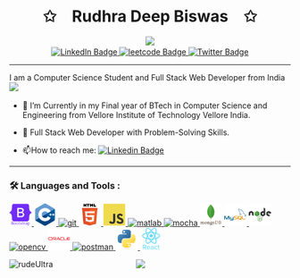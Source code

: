 

<p align="center">
    <h1 align="center">✩&emsp;Rudhra Deep Biswas&emsp;✩</h1>
</p>


<div id="header" align="center">
  <img src="https://media.giphy.com/media/gjrYDwbjnK8x36xZIO/giphy.gif" width="200"/>
  <div id="badges">
  <a href="https://www.linkedin.com/in/rudhra-deep-biswas-08507a236/">
    <img src="https://img.shields.io/badge/LinkedIn-blue?style=for-the-badge&logo=linkedin&logoColor=white" alt="LinkedIn Badge"/>
  </a>
  <a href="https://leetcode.com/rude_ultra1/">
    <img src="https://img.shields.io/badge/Leetcode-red?style=for-the-badge&logo=leetcode&logoColor=white" alt="leetcode Badge"/>
  </a>
  <a href="https://portfolio-eight-sigma-23.vercel.app/">
    <img src="https://img.shields.io/badge/Portfolio Website-blueviolet?style=for-the-badge&logo=github&logoColor=white" alt="Twitter Badge"/>
  </a>
</div>
</div>





---

I am a Computer Science Student and Full Stack Web Developer from India &nbsp; <img src="https://media.giphy.com/media/zOvBKUUEERdNm/giphy.gif" width="30">

- :telescope: I’m Currently in my Final year of BTech in Computer Science and Engineering from Vellore Institute of Technology Vellore India.

- :seedling: Full Stack Web Developer with Problem-Solving Skills.

- :mailbox:How to reach me: [![Linkedin Badge](https://img.shields.io/badge/-kakfdgfdge?style=flat&logo=Linkedin&logoColor=white)](https://www.linkedin.com/in/rudhra-deep-biswas-08507a236/) 
---

### :hammer_and_wrench: Languages and Tools :

<p align="left">  <a href="https://getbootstrap.com" target="_blank" rel="noreferrer"> <img src="https://raw.githubusercontent.com/devicons/devicon/master/icons/bootstrap/bootstrap-plain-wordmark.svg" alt="bootstrap" width="40" height="40"/> </a> <a href="https://www.w3schools.com/cpp/" target="_blank" rel="noreferrer"> <img src="https://raw.githubusercontent.com/devicons/devicon/master/icons/cplusplus/cplusplus-original.svg" alt="cplusplus" width="40" height="40"/> </a>   </a> <a href="https://git-scm.com/" target="_blank" rel="noreferrer"> <img src="https://www.vectorlogo.zone/logos/git-scm/git-scm-icon.svg" alt="git" width="40" height="40"/> </a> <a href="https://www.w3.org/html/" target="_blank" rel="noreferrer"> <img src="https://raw.githubusercontent.com/devicons/devicon/master/icons/html5/html5-original-wordmark.svg" alt="html5" width="40" height="40"/> </a> <a href="https://developer.mozilla.org/en-US/docs/Web/JavaScript" target="_blank" rel="noreferrer"> <img src="https://raw.githubusercontent.com/devicons/devicon/master/icons/javascript/javascript-original.svg" alt="javascript" width="40" height="40"/> </a> <a href="https://www.mathworks.com/" target="_blank" rel="noreferrer"> <img src="https://upload.wikimedia.org/wikipedia/commons/2/21/Matlab_Logo.png" alt="matlab" width="40" height="40"/> </a> <a href="https://mochajs.org" target="_blank" rel="noreferrer"> <img src="https://www.vectorlogo.zone/logos/mochajs/mochajs-icon.svg" alt="mocha" width="40" height="40"/> </a> <a href="https://www.mongodb.com/" target="_blank" rel="noreferrer"> <img src="https://raw.githubusercontent.com/devicons/devicon/master/icons/mongodb/mongodb-original-wordmark.svg" alt="mongodb" width="40" height="40"/> </a> <a href="https://www.mysql.com/" target="_blank" rel="noreferrer"> <img src="https://raw.githubusercontent.com/devicons/devicon/master/icons/mysql/mysql-original-wordmark.svg" alt="mysql" width="40" height="40"/> </a> <a href="https://nodejs.org" target="_blank" rel="noreferrer"> <img src="https://raw.githubusercontent.com/devicons/devicon/master/icons/nodejs/nodejs-original-wordmark.svg" alt="nodejs" width="40" height="40"/> </a> <a href="https://opencv.org/" target="_blank" rel="noreferrer"> <img src="https://www.vectorlogo.zone/logos/opencv/opencv-icon.svg" alt="opencv" width="40" height="40"/> </a> <a href="https://www.oracle.com/" target="_blank" rel="noreferrer"> <img src="https://raw.githubusercontent.com/devicons/devicon/master/icons/oracle/oracle-original.svg" alt="oracle" width="40" height="40"/> </a> <a href="https://postman.com" target="_blank" rel="noreferrer"> <img src="https://www.vectorlogo.zone/logos/getpostman/getpostman-icon.svg" alt="postman" width="40" height="40"/> </a> <a href="https://www.python.org" target="_blank" rel="noreferrer"> <img src="https://raw.githubusercontent.com/devicons/devicon/master/icons/python/python-original.svg" alt="python" width="40" height="40"/> </a> <a href="https://reactjs.org/" target="_blank" rel="noreferrer"> <img src="https://raw.githubusercontent.com/devicons/devicon/master/icons/react/react-original-wordmark.svg" alt="react" width="40" height="40"/> </a> </p>



<img  align="left" width="45%vw" src="https://github-readme-stats.vercel.app/api?username=rudeUltra&show_icons=true&locale=en&theme=tokyonight" alt="rudeUltra" />
<a align="right" href="https://leetcode.com/rude_ultra1/"><img width="48%" src="https://leetcode.card.workers.dev/rude_ultra1?theme=dark&font=baloo&extension=null&border=2&border_radius=8"></a>










